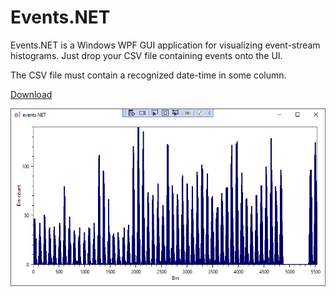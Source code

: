 # Events.NET
Events.NET is a Windows WPF GUI application for visualizing event-stream histograms. Just drop your CSV file containing events onto the UI. 

The CSV file must contain a recognized date-time in some column. 

[Download](https://github.com/asfarley/Events-.NET/raw/master/Releases/Events.NET.zip)

![Histogram screenshot](https://github.com/asfarley/Events-.NET/blob/master/screenshot.png?raw=true)